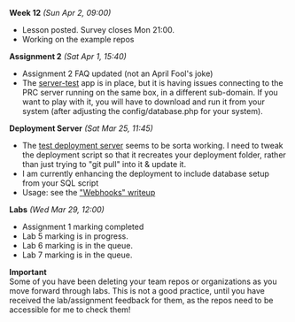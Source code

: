 **Week 12** *(Sun Apr 2, 09:00)*  
- Lesson posted. Survey closes Mon 21:00.
- Working on the example repos

**Assignment 2** *(Sat Apr 1, 15:40)*
- Assignment 2 FAQ updated (not an April Fool's joke)
- The [server-test](https://github.com/jim-parry/server-test) app is in place, but it is having issues
connecting to the PRC server running on the same box, in a different
sub-domain. If you want to play with it, you will have to download
and run it from your system (after adjusting the config/database.php for your
system).

**Deployment Server** *(Sat Mar 25, 11:45)*  
- The [test deployment server](http://deployer.jlparry.com/) seems to be sorta working.
I need to tweak the deployment script so that it recreates your deployment folder,
rather than just trying to "git pull" into it & update it.
- I am currently enhancing the deployment to include database setup from your SQL script
- Usage: see the ["Webhooks" writeup](/display/lesson/webhooks) 

**Labs** *(Wed Mar 29, 12:00)*  
- Assignment 1 marking completed
- Lab 5 marking is in progress.
- Lab 6 marking is in the queue.
- Lab 7 marking is in the queue.

**Important**  
Some of you have been deleting your team repos or organizations as you move
forward through labs. This is not a good practice, until you have
received the lab/assignment feedback for them, as the repos need to
be accessible for me to check them!
